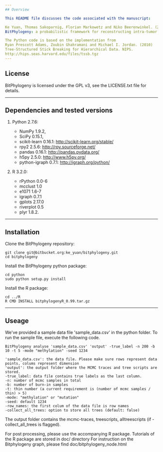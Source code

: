 ```yaml
---
## Overview

This README file discusses the code associated with the manuscript:

Ke Yuan, Thomas Sakoparnig, Florian Markowetz and Niko Beerenwinkel. (2015) 
BitPhylogeny: a probabilistic framework for reconstructing intra-tumor phylogenies. Genome Biology. Accepted

The Python code is based on the implementation from 
Ryan Prescott Adams, Zoubin Ghahramani and Michael I. Jordan. (2010)
Tree-Structured Stick Breaking for Hierarchical Data. NIPS.
http://hips.seas.harvard.edu/files/tssb.tgz
---
```

## License

BitPhylogeny is licensed under the GPL v3, see the LICENSE.txt file for details.

---
## Dependencies and tested versions

1. Python 2.7.6:
      * NumPy 1.9.2,
      * SciPy 0.15.1,
      * scikit-learn 0.16.1: http://scikit-learn.org/stable/ 
      * rpy2 2.5.6: http://rpy.sourceforge.net/ 
      * pandas 0.16.1: http://pandas.pydata.org/
      * h5py 2.5.0: http://www.h5py.org/
      * python-igraph 0.7.1: http://igraph.org/python/

2. R 3.2.0:
      * rPython 0.0-6
      * mcclust 1.0
      * e1071 1.6-7 
      * igraph 0.7.1 
      * gplots 2.17.0 
      * riverplot 0.5 
      * plyr 1.8.2.

---
## Installation

Clone the BitPhylogeny repository:
```
git clone git@bitbucket.org:ke_yuan/bitphylogeny.git 
cd bitphylogeny
```

Install the BitPhylogeny python package:
```
cd python
sudo python setup.py install
```

Install the R package:
```
cd ../R
R CMD INSTALL bitphylogenyR_0.99.tar.gz
```
---
## Useage
We've provided a sample data file 'sample_data.csv' in the python folder. To run the sample file, execute the following code. 
```
BitPhylogeny analyse 'sample_data.csv' 'output' -true_label -n 200 -b 10 -t 5 -mode "methylation" -seed 1234 
```
```
'sample_data.csv': the data file. Please make sure rows represent data points, colums represent dimension 
'output': the output folder where the MCMC traces and tree scripts are stored.
-true_label: data file contains true labels as the last column.
-n: number of mcmc samples in total 
-b: number of burn-in samples
-t: thin number (a current requirement is (number of mcmc samples / thin) > 5)
-mode: "methylation" or "mutation"
-seed: default 1234
-row_names: the first colum of the data file is row names 
-collect_all_trees: option to store all trees (default: false)
```
The output folder contains the mcmc-traces, treescripts, alltreescripts (if -collect_all_trees is flagged). 

For post processing, please use the accompanying R package. Tutorials of the R package are stored in doc/ directory
For instruction on the Bitphylogeny graph, please find doc/bitphylogeny_node.html